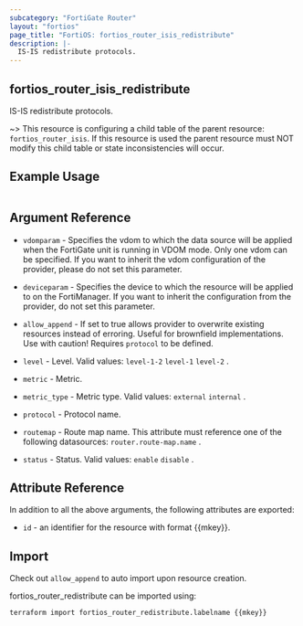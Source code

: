 ```yaml
---
subcategory: "FortiGate Router"
layout: "fortios"
page_title: "FortiOS: fortios_router_isis_redistribute"
description: |-
  IS-IS redistribute protocols.
---
```


## fortios_router_isis_redistribute
IS-IS redistribute protocols.

~> This resource is configuring a child table of the parent resource: `fortios_router_isis`. If this resource is used the parent resource must NOT modify this child table or state inconsistencies will occur.


## Example Usage

```hcl

```

## Argument Reference
* `vdomparam` - Specifies the vdom to which the data source will be applied when the FortiGate unit is running in VDOM mode. Only one vdom can be specified. If you want to inherit the vdom configuration of the provider, please do not set this parameter.
* `deviceparam` - Specifies the device to which the resource will be applied to on the FortiManager. If you want to inherit the configuration from the provider, do not set this parameter.
* `allow_append` - If set to true allows provider to overwrite existing resources instead of erroring. Useful for brownfield implementations. Use with caution! Requires `protocol` to be defined.

* `level` - Level. Valid values: `level-1-2` `level-1` `level-2` .
* `metric` - Metric.
* `metric_type` - Metric type. Valid values: `external` `internal` .
* `protocol` - Protocol name.
* `routemap` - Route map name. This attribute must reference one of the following datasources: `router.route-map.name` .
* `status` - Status. Valid values: `enable` `disable` .

## Attribute Reference

In addition to all the above arguments, the following attributes are exported:
* `id` - an identifier for the resource with format {{mkey}}.

## Import

Check out `allow_append` to auto import upon resource creation.

fortios_router_redistribute can be imported using:
```sh
terraform import fortios_router_redistribute.labelname {{mkey}}
```
